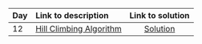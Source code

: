 | Day | Link to description | Link to solution
|:---|:---|:---:|
| 12 | [Hill Climbing Algorithm](https://adventofcode.com/2022/day/12) | [Solution](https://github.com/versenyi98/advent-of-code-solutions/tree/main/Advent%20of%20Code/2022/Day%2012%20-%20Hill%20Climbing%20Algorithm)|
